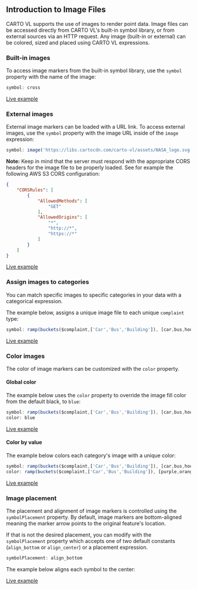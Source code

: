 ## Introduction to Image Files

CARTO VL supports the use of images to render point data. Image files can be accessed directly from CARTO VL's built-in symbol library, or from external sources via an HTTP request. Any image (built-in or external) can be colored, sized and placed using CARTO VL expressions.

### Built-in images

To access image markers from the built-in symbol library, use the `symbol` property with the name of the image:

```js
symbol: cross
```

[Live example](http://carto.com/developers/carto-vl/examples/maps/guides/image-files/built-in-image.html)

### External images

External image markers can be loaded with a URL link. To access external images, use the `symbol` property with the image URL inside of the `image` expression:

```js
symbol: image('https://libs.cartocdn.com/carto-vl/assets/NASA_logo.svg')
```

**Note:**
Keep in mind that the server must respond with the appropriate CORS headers for the image file to be properly loaded. See for example the following AWS S3 CORS configuration:
```json
{
    "CORSRules": [
        {
            "AllowedMethods": [
                "GET"
            ],
            "AllowedOrigins": [
                "*",
                "http://*",
                "https://*"
            ]
        }
    ]
}
```

[Live example](http://carto.com/developers/carto-vl/examples/maps/guides/image-files/external-image.html)

### Assign images to categories

You can match specific images to specific categories in your data with a categorical expression.

The example below, assigns a unique image file to each unique `complaint` type:

```js
symbol: ramp(buckets($complaint,['Car','Bus','Building']), [car,bus,house])
```

[Live example](http://carto.com/developers/carto-vl/examples/maps/guides/image-files/category-to-image.html)

### Color images

The color of image markers can be customized with the `color` property.

#### Global color

The example below uses the `color` property to override the image fill color from the default black, to `blue`:

```js
symbol: ramp(buckets($complaint,['Car','Bus','Building']), [car,bus,house])
color: blue
```

[Live example](http://carto.com/developers/carto-vl/examples/maps/guides/image-files/color-image.html)

#### Color by value

The example below colors each category's image with a unique color:

```js
symbol: ramp(buckets($complaint,['Car','Bus','Building']), [car,bus,house])
color: ramp(buckets($complaint,['Car','Bus','Building']), [purple,orange,blue])
```

[Live example](http://carto.com/developers/carto-vl/examples/maps/guides/image-files/color-category-image.html)

### Image placement

The placement and alignment of image markers is controlled using the `symbolPlacement` property. By default, image markers are bottom-aligned meaning the marker arrow points to the original feature's location.

If that is not the desired placement, you can modify with the `symbolPlacement` property which accepts one of two default constants (`align_bottom` or `align_center`) or a placement expression.

```js
symbolPlacement: align_bottom
```

The example below aligns each symbol to the center:

[Live example](http://carto.com/developers/carto-vl/examples/maps/guides/image-files/color-category-image.html)
